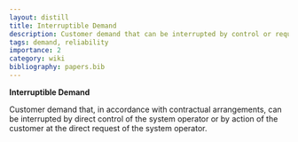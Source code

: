 ```yaml
---
layout: distill
title: Interruptible Demand
description: Customer demand that can be interrupted by control or request of the system operator.
tags: demand, reliability
importance: 2
category: wiki
bibliography: papers.bib
---
```


**Interruptible Demand** <d-cite key="nerc2013terminology"></d-cite>

Customer demand that, in accordance with contractual arrangements, can be interrupted by direct control of the system operator or by action of the customer at the direct request of the system operator.
